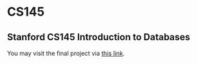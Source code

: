 # CS145
## Stanford CS145 Introduction to Databases
You may visit the final project via [this link](http://web.stanford.edu/~zhangrao/cgi-bin/auctionbase.py/search).
